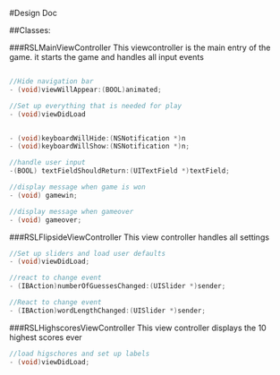 #Design Doc


##Classes:


###RSLMainViewController
This viewcontroller is the main entry of the game. it starts the game and handles all input events
```objective-c

//Hide navigation bar
- (void)viewWillAppear:(BOOL)animated;

//Set up everything that is needed for play
- (void)viewDidLoad


- (void)keyboardWillHide:(NSNotification *)n
- (void)keyboardWillShow:(NSNotification *)n;

//handle user input
-(BOOL) textFieldShouldReturn:(UITextField *)textField;

//display message when game is won
- (void) gamewin;

//display message when gameover
- (void) gameover;
```


###RSLFlipsideViewController
This view controller handles all settings
```objective-c
//Set up sliders and load user defaults
- (void)viewDidLoad;

//react to change event
- (IBAction)numberOfGuessesChanged:(UISlider *)sender;

//React to change event
- (IBAction)wordLengthChanged:(UISlider *)sender; 
```


###RSLHighscoresViewController
This view controller displays the 10 highest scores ever
```objective-c
//load higschores and set up labels
- (void)viewDidLoad;
```
